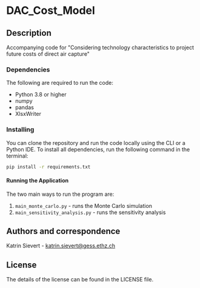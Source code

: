 # DAC_Cost_Model

## Description
Accompanying code for "Considering technology characteristics to project future costs of direct air capture" 

### Dependencies
The following are required to run the code: 
- Python 3.8 or higher
- numpy
- pandas
- XlsxWriter

### Installing
You can clone the repository and run the code locally using the CLI or a Python IDE. To install all dependencies, run the following command in the terminal:
```bash
pip install -r requirements.txt
```

#### Running the Application
The two main ways to run the program are: 
1. `main_monte_carlo.py` - runs the Monte Carlo simulation
2. `main_sensitivity_analysis.py` - runs the sensitivity analysis

## Authors and correspondence
Katrin Sievert - katrin.sievert@gess.ethz.ch

## License
The details of the license can be found in the LICENSE file.
